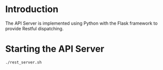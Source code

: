 # Introduction

The API Server is implemented using Python with the Flask framework to provide Restful dispatching.

# Starting the API Server

``` 
./rest_server.sh
```

